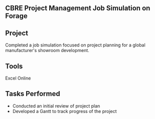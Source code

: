 ## CBRE Project Management Job Simulation on Forage

## Project
Completed a job simulation focused on project planning for a global manufacturer's showroom development.

## Tools
Excel Online

## Tasks Performed
* Conducted an initial review of project plan
* Developed a Gantt to track progress of the project
